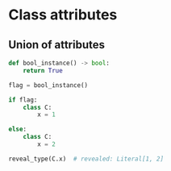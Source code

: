 # Class attributes

## Union of attributes

```py
def bool_instance() -> bool:
    return True

flag = bool_instance()

if flag:
    class C:
        x = 1

else:
    class C:
        x = 2

reveal_type(C.x)  # revealed: Literal[1, 2]
```
